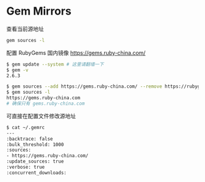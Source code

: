 <!-- #gem-mirror -->
# Gem Mirrors

查看当前源地址

```bash
gem sources -l
```

配置 RubyGems 国内镜像 <https://gems.ruby-china.com/>

```bash
$ gem update --system # 这里请翻墙一下
$ gem -v
2.6.3

$ gem sources --add https://gems.ruby-china.com/ --remove https://rubygems.org/
$ gem sources -l
https://gems.ruby-china.com
# 确保只有 gems.ruby-china.com
```

可直接在配置文件修改源地址

```bash
$ cat ~/.gemrc
---
:backtrace: false
:bulk_threshold: 1000
:sources:
- https://gems.ruby-china.com/
:update_sources: true
:verbose: true
:concurrent_downloads:
```
